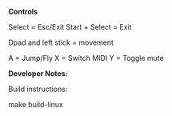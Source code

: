 
**Controls**

Select = Esc/Exit
Start + Select = Exit

Dpad and left stick = movement

A = Jump/Fly
X = Switch MIDI
Y = Toggle mute

**Developer Notes:**

Build instructions:

make build-linux
